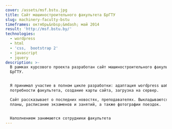 ```yaml
---
cover: /assets/msf.bstu.jpg
title: Сайт машиностроительного факультета БрГТУ
slug: machinery-faculty-bstu
timeframes: октябрь&nbsp;&mdash; май 2014
result: 'http://msf.bstu.by/'
technologies:
  - wordpress
  - html
  - 'css,  bootstrap 2'
  - javascript
  - jquery
description: >-
  В рамках курсового проекта разработан сайт машиностроительного факультета
  БрГТУ.


  Я принимал участие в полном цикле разработки: адаптация wordpress шаблона под
  потребности факультета, создание карты сайта, загрузка на сервер.

  Сайт рассказывает о последних новостях, преподавателях. Выкладываются учебные
  планы, расписание экзаменов и занятий, а также фотографии поездок.


  Наполнением занимаются сотрудники факультета
---
```


